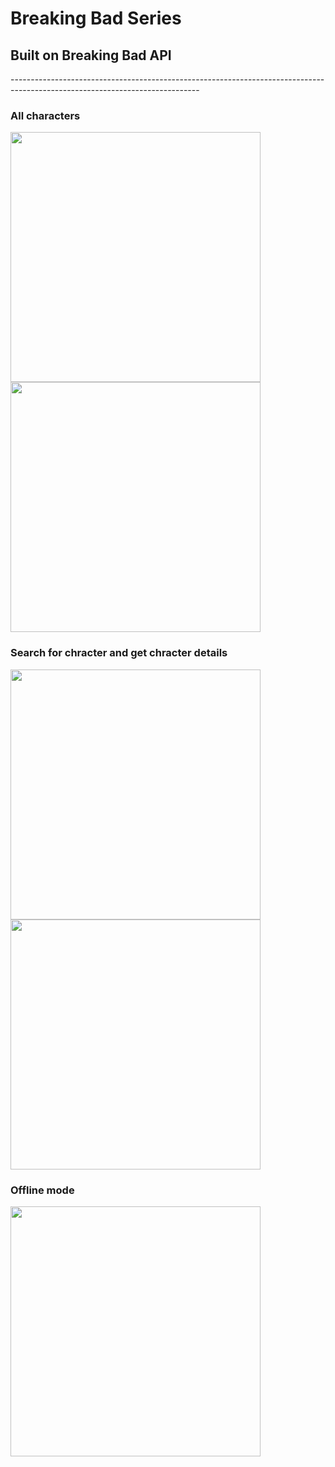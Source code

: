 # Breaking Bad Series
## Built on Breaking Bad API 

<text> ----------------------------------------------------------------------------------------------------------------------------- </text>


### All characters
<img src="screenshots/first.jpg" width = "400"> <img src="screenshots/second.jpg" width = "400">
### Search for chracter and get chracter details
<img src="screenshots/third.jpg" width = "400"> <img src="screenshots/fourth.jpg" width = "400"> 
### Offline mode
<img src="screenshots/fifth.jpg" width = "400"> 
